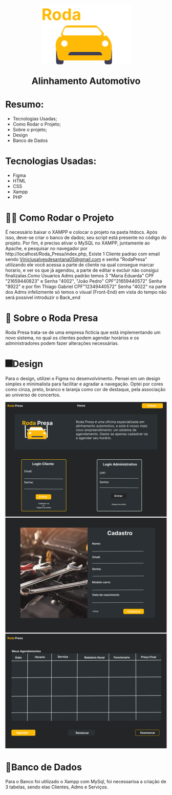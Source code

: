 <h1 align="center">
<img src="./Assets/Logo.png"/>
<p>Alinhamento Automotivo</p>
</h1>

# Resumo:
- Tecnologias Usadas;
- Como Rodar o Projeto;
- Sobre o projeto;
- Design
- Banco de Dados

# Tecnologias Usadas:
- Figma
- HTML
- CSS
- Xampp
- PHP

# 🐱‍👤 Como Rodar o Projeto
É necessário baixar o XAMPP e colocar o projeto na pasta htdocs. Após isso, deve-se criar o banco de dados; seu script está presente no código do projeto. Por fim, é preciso ativar o MySQL no XAMPP, juntamente ao Apache, e pesquisar no navegador por http://localhost/Roda_Presa/index.php, Existe 1 Cliente padrao com email sendo Viniciusalvesdesantana05@gmail.com e senha "RodaPresa" utilizando ele você acessa a parte de cliente na qual consegue marcar horario, e ver os que já agendou, a parte de editar e excluir não consigui finalizalas.Como Usuarios Adms padrão temos 3 "Maria Eduarda" CPF "21659440823" e Senha "4002", "João Pedro" CPF"21659440572" Senha "8922" e por fim Thiago Gabriel CPF"12349440572" Senha "4022" na parte dos Adms infelizmente só temos o visual (Front-End) em vista do tempo não será possivel introduzir o Back_end

# 🚨 Sobre o Roda Presa
<p>Roda Presa trata-se de uma empresa fictícia que está implementando um novo sistema, no qual os clientes podem agendar horários e os administradores podem fazer alterações necessárias.</p>

# 🎆Design
<p>Para o design, utilizei o Figma no desenvolvimento. Pensei em um design simples e minimalista para facilitar e agradar a navegação. Optei por cores como cinza, preto, branco e laranja como cor de destaque, pela associação ao universo de concertos.</p>
 
 <img src="./Assets/Desktop - 7.png">
 <img src="./Assets/Desktop - 2.png">
 <img src="./Assets/Desktop - 5.png">

# 📕Banco de Dados
Para o Banco foi utilizado o Xampp com MySql, foi necessarioa a criação de 3 tabelas, sendo elas Clientes, Adms e Serviços.
 
